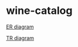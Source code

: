 # wine-catalog

[ER diagram](ER_Diagram_WINE-2.pdf)

[TR diagram](https://www.dbdesigner.net/designer/schema/211973)

